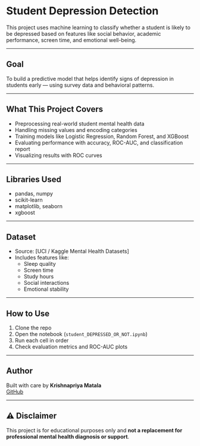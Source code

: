 # Student Depression Detection

This project uses machine learning to classify whether a student is likely to be depressed based on features like social behavior, academic performance, screen time, and emotional well-being.

---

##  Goal

To build a predictive model that helps identify signs of depression in students early — using survey data and behavioral patterns.

---

## What This Project Covers

- Preprocessing real-world student mental health data  
- Handling missing values and encoding categories  
- Training models like Logistic Regression, Random Forest, and XGBoost  
- Evaluating performance with accuracy, ROC-AUC, and classification report  
- Visualizing results with ROC curves

---

## Libraries Used

- pandas, numpy  
- scikit-learn  
- matplotlib, seaborn  
- xgboost

---

##  Dataset

- Source: [UCI / Kaggle Mental Health Datasets]  
- Includes features like:
  - Sleep quality  
  - Screen time  
  - Study hours  
  - Social interactions  
  - Emotional stability

---

## How to Use

1. Clone the repo  
2. Open the notebook (`student_DEPRESSED_OR_NOT.ipynb`)  
3. Run each cell in order  
4. Check evaluation metrics and ROC-AUC plots

---

## Author

Built with care by **Krishnapriya Matala**  
[GitHub](https://github.com/krishnapriya007-chetu)

---

## ⚠️ Disclaimer

This project is for educational purposes only and **not a replacement for professional mental health diagnosis or support**.
